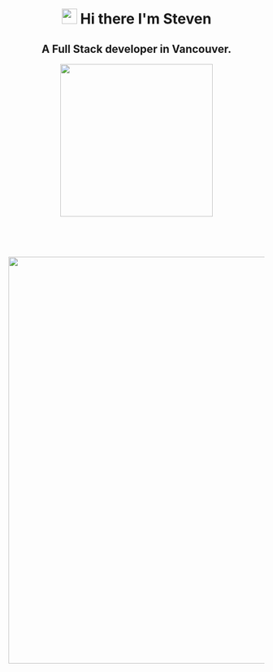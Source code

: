 <h1 align='center'>
 <img src="https://media.giphy.com/media/hvRJCLFzcasrR4ia7z/giphy.gif" width="30px"> Hi there  I'm Steven
</h1>

<h2 align='center'>
  A Full Stack developer in Vancouver.
</h2>

<p align='center'>
  <a href="#"><img src="https://media.giphy.com/media/DwppxXGiaP5LMErFCC/giphy.gif" width="300"></a>
</p>

<br/>
<br/>
<br/>

<p align='center'>
  <a href="#"><img src="https://github-readme-stats.vercel.app/api?username=chaolic6505&show_icons=true&theme=radical&bg_color=DEG,2b5876,4e4376" width="800"></a>
</p>
